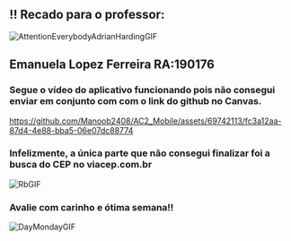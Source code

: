 ## ‼️ Recado para o professor:
![AttentionEverybodyAdrianHardingGIF](https://github.com/Manoob2408/AC2_Mobile/assets/69742113/ea5f5015-225b-4c43-b293-bf299fc091f9)

## Emanuela Lopez Ferreira RA:190176

### Segue o vídeo do aplicativo funcionando pois não consegui enviar em conjunto com com o link do github no Canvas. 

https://github.com/Manoob2408/AC2_Mobile/assets/69742113/fc3a12aa-87d4-4e88-bba5-06e07dc88774

### Infelizmente, a única parte que não consegui finalizar foi a busca do CEP no viacep.com.br
![RbGIF](https://github.com/Manoob2408/AC2_Mobile/assets/69742113/2e7fb0e8-ce9e-4c8e-bb30-76cefa967f01)



### Avalie com carinho e ótima semana!!
![DayMondayGIF](https://github.com/Manoob2408/AC2_Mobile/assets/69742113/95c07cc5-61f3-482b-9044-9476a4f8c6eb)
